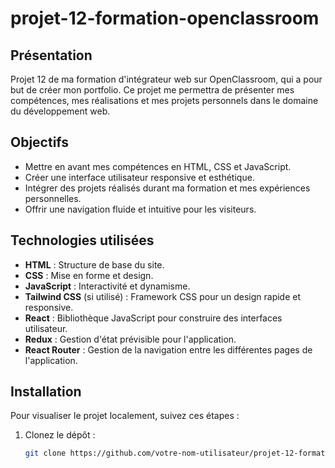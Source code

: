 # projet-12-formation-openclassroom

## Présentation

Projet 12 de ma formation d'intégrateur web sur OpenClassroom, qui a pour but de créer mon portfolio. Ce projet me permettra de présenter mes compétences, mes réalisations et mes projets personnels dans le domaine du développement web.

## Objectifs

-   Mettre en avant mes compétences en HTML, CSS et JavaScript.
-   Créer une interface utilisateur responsive et esthétique.
-   Intégrer des projets réalisés durant ma formation et mes expériences personnelles.
-   Offrir une navigation fluide et intuitive pour les visiteurs.

## Technologies utilisées

-   **HTML** : Structure de base du site.
-   **CSS** : Mise en forme et design.
-   **JavaScript** : Interactivité et dynamisme.
-   **Tailwind CSS** (si utilisé) : Framework CSS pour un design rapide et responsive.
-   **React** : Bibliothèque JavaScript pour construire des interfaces utilisateur.
-   **Redux** : Gestion d'état prévisible pour l'application.
-   **React Router** : Gestion de la navigation entre les différentes pages de l'application.

## Installation

Pour visualiser le projet localement, suivez ces étapes :

1. Clonez le dépôt :
    ```bash
    git clone https://github.com/votre-nom-utilisateur/projet-12-formation-openclassroom.git
    ```
